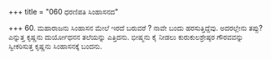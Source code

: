 +++
title = "060 ಧರಣಿಪತಿ ಸಿಂಹಾಸನದ"

+++
60. ಮಹಾರಾಜನು ಸಿಂಹಾಸನ ಮೇಲೆ ಇರದೆ ಬರುವರೆ ? ನಾವೇ ಬಂದು ಹರಸುತ್ತಿದ್ದೆವು. ಅದರಲ್ಲೇನು ತಪ್ಪು? ಎನ್ನುತ್ತ ಕೃಷ್ಣನು ದುರ್ಯೋಧನನ ತಲೆಯನ್ನು ಎತ್ತಿದನು. ಭೀಷ್ಮನು ಕೈ ನೀಡಲು ಕುರುಕುಲಶ್ರೇಷ್ಠರ ಗೌರವವನ್ನು ಸ್ವೀಕರಿಸುತ್ತ ಕೃಷ್ಣನು ಸಿಂಹಾಸನಕ್ಕೆ ಬಂದನು.